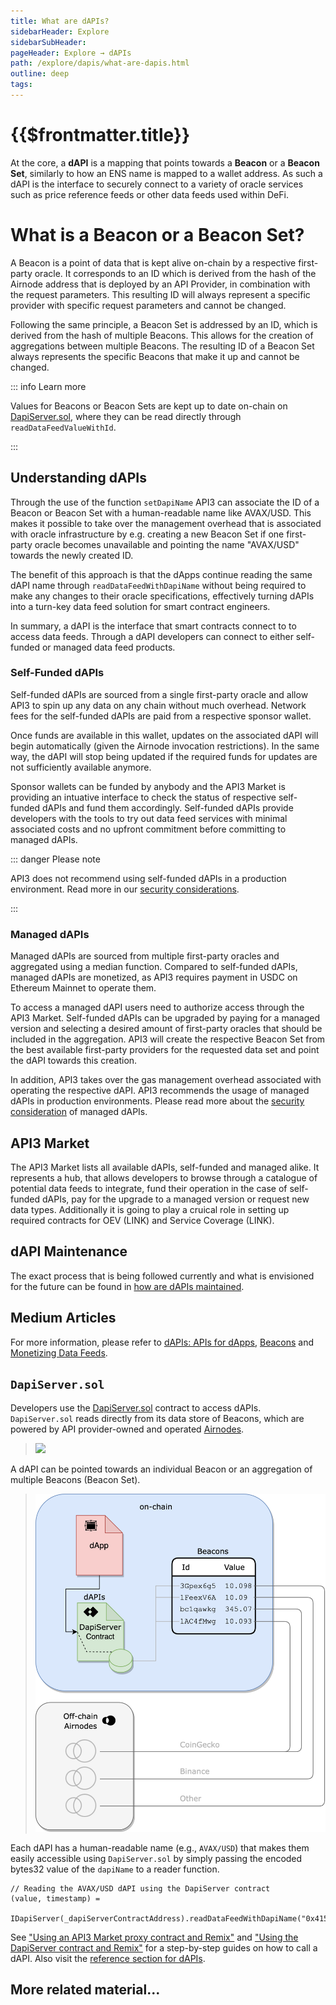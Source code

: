 ```yaml
---
title: What are dAPIs?
sidebarHeader: Explore
sidebarSubHeader:
pageHeader: Explore → dAPIs
path: /explore/dapis/what-are-dapis.html
outline: deep
tags:
---
```


<PageHeader/>

<SearchHighlight/>

# {{$frontmatter.title}}

At the core, a **dAPI** is a mapping that points towards a **Beacon** or a
**Beacon Set**, similarly to how an ENS name is mapped to a wallet address. As
such a dAPI is the interface to securely connect to a variety of oracle services
such as price reference feeds or other data feeds used within DeFi.

# What is a Beacon or a Beacon Set?

A Beacon is a point of data that is kept alive on-chain by a respective
first-party oracle. It corresponds to an ID which is derived from the hash of
the Airnode address that is deployed by an API Provider, in combination with the
request parameters. This resulting ID will always represent a specific provider
with specific request parameters and cannot be changed.

Following the same principle, a Beacon Set is addressed by an ID, which is
derived from the hash of multiple Beacons. This allows for the creation of
aggregations between multiple Beacons. The resulting ID of a Beacon Set always
represents the specific Beacons that make it up and cannot be changed.

::: info Learn more

Values for Beacons or Beacon Sets are kept up to date on-chain on
[DapiServer.sol](https://github.com/api3dao/airnode-protocol-v1/blob/main/contracts/dapis/DapiServer.sol)<externalLinkImage/>,
where they can be read directly through `readDataFeedValueWithId`.

:::

## Understanding dAPIs

Through the use of the function `setDapiName` API3 can associate the ID of a
Beacon or Beacon Set with a human-readable name like AVAX/USD. This makes it
possible to take over the management overhead that is associated with oracle
infrastructure by e.g. creating a new Beacon Set if one first-party oracle
becomes unavailable and pointing the name "AVAX/USD" towards the newly created
ID.

The benefit of this approach is that the dApps continue reading the same dAPI
name through `readDataFeedWithDapiName` without being required to make any
changes to their oracle specifications, effectively turning dAPIs into a
turn-key data feed solution for smart contract engineers.

In summary, a dAPI is the interface that smart contracts connect to to access
data feeds. Through a dAPI developers can connect to either self-funded or
managed data feed products.

### Self-Funded dAPIs

Self-funded dAPIs are sourced from a single first-party oracle and allow API3 to
spin up any data on any chain without much overhead. Network fees for the
self-funded dAPIs are paid from a respective sponsor wallet.

Once funds are available in this wallet, updates on the associated dAPI will
begin automatically (given the Airnode invocation restrictions). In the same
way, the dAPI will stop being updated if the required funds for updates are not
sufficiently available anymore.

Sponsor wallets can be funded by anybody and the API3 Market is providing an
intuative interface to check the status of respective self-funded dAPIs and fund
them accordingly. Self-funded dAPIs provide developers with the tools to try out
data feed services with minimal associated costs and no upfront commitment
before committing to managed dAPIs.

::: danger Please note

API3 does not recommend using self-funded dAPIs in a production environment.
Read more in our
[security considerations](/explore/dapis/security-considerations.md).

:::

### Managed dAPIs

Managed dAPIs are sourced from multiple first-party oracles and aggregated using
a median function. Compared to self-funded dAPIs, managed dAPIs are monetized,
as API3 requires payment in USDC on Ethereum Mainnet to operate them.

To access a managed dAPI users need to authorize access through the API3 Market.
Self-funded dAPIs can be upgraded by paying for a managed version and selecting
a desired amount of first-party oracles that should be included in the
aggregation. API3 will create the respective Beacon Set from the best available
first-party providers for the requested data set and point the dAPI towards this
creation.

In addition, API3 takes over the gas management overhead associated with
operating the respective dAPI. API3 recommends the usage of managed dAPIs in
production environments. Please read more about the
[security consideration](/explore/dapis/security-considerations.md) of managed
dAPIs.

## API3 Market

The API3 Market lists all available dAPIs, self-funded and managed alike. It
represents a hub, that allows developers to browse through a catalogue of
potential data feeds to integrate, fund their operation in the case of
self-funded dAPIs, pay for the upgrade to a managed version or request new data
types. Additionally it is going to play a cruical role in setting up required
contracts for OEV (LINK) and Service Coverage (LINK).

## dAPI Maintenance

The exact process that is being followed currently and what is envisioned for
the future can be found in
[how are dAPIs maintained](/explore/dapis/how-are-dapis-maintained.md).

## Medium Articles

For more information, please refer to
[dAPIs: APIs for dApps](https://medium.com/api3/dapis-apis-for-dapps-53b83f8d2493)<externalLinkImage/>,
[Beacons](https://medium.com/api3/beacons-building-blocks-for-web3-data-connectivity-df6ad3eb5763)<externalLinkImage/>
and
[Monetizing Data Feeds](https://medium.com/@ugurmersin/monetizing-data-feeds-951cd5c912bd)<externalLinkImage/>.

## `DapiServer.sol`

Developers use the
[DapiServer.sol](https://github.com/api3dao/airnode-protocol-v1/blob/main/contracts/dapis/DapiServer.sol)<externalLinkImage/>
contract to access dAPIs. `DapiServer.sol` reads directly from its data store of
Beacons, which are powered by API provider-owned and operated
[Airnodes](/reference/airnode/latest/).

> <img src="../assets/images/dapp-beacon.png" width="550px"/>

A dAPI can be pointed towards an individual Beacon or an aggregation of multiple
Beacons (Beacon Set).

> <img src="../assets/images/dapi-beacons.png" width="550px"/>

Each dAPI has a human-readable name (e.g., `AVAX/USD`) that makes them easily
accessible using `DapiServer.sol` by simply passing the encoded bytes32 value of
the `dapiName` to a reader function.

```solidity
// Reading the AVAX/USD dAPI using the DapiServer contract
(value, timestamp) =
  IDapiServer(_dapiServerContractAddress).readDataFeedWithDapiName("0x415...0000");
```

See
["Using an API3 Market proxy contract and Remix"](/guides/dapis/call-dapi-proxy/)
and
["Using the DapiServer contract and Remix"](/guides/dapis/call-dapi-dapiserver/)
for a step-by-step guides on how to call a dAPI. Also visit the
[reference section for dAPIs](/reference/dapis/).

## More related material...

<div class="api3-css-nav-box-flex-row">
  <NavBox type='GUIDE' id="_dapi-just-the-code"/>
  <NavBox type='GUIDE' id="_call-dapi-proxy"/>
  <NavBox type='GUIDE' id="_call-dapi-server"/>
</div>
